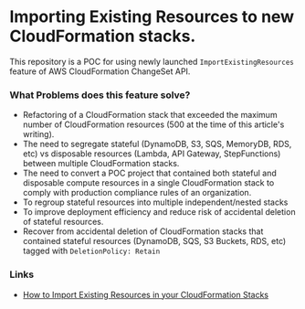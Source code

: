 # Importing Existing Resources to new CloudFormation stacks.

This repository is a POC for using newly launched `ImportExistingResources` feature of AWS CloudFormation ChangeSet API.

### What Problems does this feature solve?

- Refactoring of a CloudFormation stack that exceeded the maximum number of CloudFormation resources (500 at the time of this article's writing).
- The need to segregate stateful (DynamoDB, S3, SQS, MemoryDB, RDS, etc) vs disposable resources (Lambda, API Gateway, StepFunctions) between multiple CloudFormation stacks.
- The need to convert a POC project that contained both stateful and disposable compute resources in a single CloudFormation stack to comply with production compliance rules of an organization.
- To regroup stateful resources into multiple independent/nested stacks
- To improve deployment efficiency and reduce risk of accidental deletion of stateful resources.
- Recover from accidental deletion of CloudFormation stacks that contained stateful resources (DynamoDB, SQS, S3 Buckets, RDS, etc) tagged with `DeletionPolicy: Retain`

### Links

- [How to Import Existing Resources in your CloudFormation Stacks](https://dev.to/aws-builders/how-to-import-existing-resources-in-your-cloudformation-stacks-1a4n)
